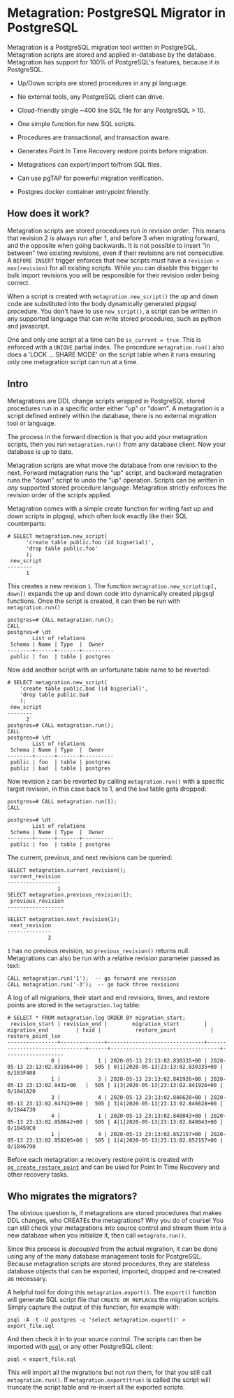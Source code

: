 # Metagration: PostgreSQL Migrator in PostgreSQL

Metagration is a PostgreSQL migration tool written in PostgreSQL.
Metagration scripts are stored and applied in-database by the
database.  Metagration has support for 100% of PostgreSQL's features,
because it *is* PostgreSQL.

  - Up/Down scripts are stored procedures in any pl language.

  - No external tools, any PostgreSQL client can drive.

  - Cloud-friendly single ~400 line SQL file for any PostgreSQL > 10.

  - One simple function for new SQL scripts.

  - Procedures are transactional, and transaction aware.

  - Generates Point In Time Recovery restore points before migration.

  - Metagrations can export/import to/from SQL files.

  - Can use pgTAP for powerful migration verification.

  - Postgres docker container entrypoint friendly.

## How does it work?

Metagration scripts are stored procedures run *in revision order*.
This means that revision 2 is always run after 1, and before 3 when
migrating forward, and the opposite when going backwards.  It is not
possible to insert "in between" two existing revisions, even if their
revisions are not consecutive.  A `BEFORE INSERT` trigger enforces
that new scripts must have a `revision > max(revision)` for all
existing scripts.  While you can disable this trigger to bulk import
revisions you will be responsible for their revision order being
correct.

When a script is created with `metagration.new_script()` the up and down
code are substituted into the body dynamically generated plpgsql
procedure.  You don't have to use `new_script()`, a script can be written
in any supported language that can write stored procedures, such as
python and javascript.

One and only one script at a time can be `is_current = true`.  This is
enforced with a `UNIQUE` partial index.  The procedure
`metagration.run()` also does a 'LOCK ... SHARE MODE' on the script
table when it runs ensuring only one metagration script can run at a
time.

## Intro

Metagrations are DDL change scripts wrapped in PostgreSQL stored
procedures run in a specific order either "up" or "down".  A
metagration is a script defined entirely within the database, there is
no external migration tool or language.

The process in the forward direction is that you add your metagration
scripts, then you run `metagration.run()` from any database client.
Now your database is up to date.

Metagration scripts are what move the database from one revision to
the next.  Forward metagration runs the "up" script, and backward
metagration runs the "down" script to undo the "up" operation.
Scripts can be written in *any* supported stored procedure language.
Metagration strictly enforces the revision order of the scripts
applied.

Metagration comes with a simple create function for writing fast up
and down scripts in plpgsql, which often look exactly like their SQL
counterparts:

    # SELECT metagration.new_script(
          'create table public.foo (id bigserial)',
          'drop table public.foo'
          );
     new_script
    --------
          1

This creates a new revision `1`.  The function
`metagration.new_script(up[, down])` expands the up and down code into
dynamically created plpgsql functions.  Once the script is created, it
can then be run with `metagration.run()`

    postgres=# CALL metagration.run();
    CALL
    postgres=# \dt
            List of relations
     Schema | Name | Type  |  Owner
    --------+------+-------+----------
     public | foo  | table | postgres

Now add another script with an unfortunate table name to be reverted:

    # SELECT metagration.new_script(
        'create table public.bad (id bigserial)',
        'drop table public.bad
        );
     new_script
    --------
          2
    postgres=# CALL metagration.run();
    CALL
    postgres=# \dt
            List of relations
     Schema | Name | Type  |  Owner
    --------+------+-------+----------
     public | foo  | table | postgres
     public | bad  | table | postgres

Now revision `2` can be reverted by calling `metagration.run()` with a
specific target revision, in this case back to 1, and the `bad` table
gets dropped:

    postgres=# CALL metagration.run(1);
    CALL

    postgres=# \dt
            List of relations
     Schema | Name | Type  |  Owner
    --------+------+-------+----------
     public | foo  | table | postgres

The current, previous, and next revisions can be queried:

    SELECT metagration.current_revision();
     current_revision
    -----------------
                    1
    SELECT metagration.previous_revision(1);
     previous_revision
    ------------------

    SELECT metagration.next_revision(1);
     next_revision
    --------------
                 2

`1` has no previous revision, so `previous_revision()` returns null.
Metagrations can also be run with a relative revision parameter passed
as text:

    CALL metagration.run('1');  -- go forward one revision
    CALL metagration.run('-3');  -- go back three revisions

A log of all migrations, their start and end revisions, times, and
restore points are stored in the `metagration.log` table:

    # SELECT * FROM metagration.log ORDER BY migration_start;
     revision_start | revision_end |        migration_start        |         migration_end         | txid |           restore_point           | restore_point_lsn
    ----------------+--------------+-------------------------------+-------------------------------+------+-----------------------------------+-------------------
                  0 |            1 | 2020-05-13 23:13:02.830335+00 | 2020-05-13 23:13:02.831964+00 |  505 | 0|1|2020-05-13|23:13:02.830335+00 | 0/183F408
                  1 |            3 | 2020-05-13 23:13:02.841926+00 | 2020-05-13 23:13:02.8432+00   |  505 | 1|3|2020-05-13|23:13:02.841926+00 | 0/1841A20
                  3 |            4 | 2020-05-13 23:13:02.846628+00 | 2020-05-13 23:13:02.847429+00 |  505 | 3|4|2020-05-13|23:13:02.846628+00 | 0/1844730
                  4 |            1 | 2020-05-13 23:13:02.848043+00 | 2020-05-13 23:13:02.850642+00 |  505 | 4|1|2020-05-13|23:13:02.848043+00 | 0/18459C0
                  1 |            4 | 2020-05-13 23:13:02.852157+00 | 2020-05-13 23:13:02.858205+00 |  505 | 1|4|2020-05-13|23:13:02.852157+00 | 0/1846790


Before each metagration a recovery restore point is created with
[`pg_create_restore_point`](https://www.postgresql.org/docs/12/functions-admin.html#FUNCTIONS-ADMIN-BACKUP)
and can be used for Point In Time Recovery and other recovery tasks.

## Who migrates the migrators?

The obvious question is, if metagrations are stored procedures that
makes DDL changes, who CREATEs the metagrations?  Why you do of
course!  You can still check your metagrations into source control and
stream them into a new database when you initialize it, then call
`metagrate.run()`.

Since this process is *decoupled* from the actual migration, it can be
done using any of the many database management tools for
PostgreSQL. Because metagration scripts are stored procedures, they
are stateless database objects that can be exported, imported, dropped
and re-created as necessary.

A helpful tool for doing this `metagration.export()`.  The `export()`
function will generate SQL script file that `CREATE OR REPLACE`s the
migration scripts. Simply capture the output of this function, for
example with:

    psql -A -t -U postgres -c 'select metagration.export()' > export_file.sql

And then check it in to your source control.  The scripts can then be
imported with
[`psql`](https://www.postgresql.org/docs/12/app-psql.html) or any
other PostgreSQL client:

    psql < export_file.sql

This will import all the migrations but not *run* them, for that you
still call `metagration.run()`.  If `metagration.export(true)` is
called the script will truncate the
script table and re-insert all the exported scripts.
